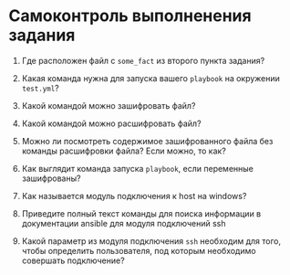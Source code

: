 # Самоконтроль выполненения задания

1. Где расположен файл с `some_fact` из второго пункта задания?
   
2. Какая команда нужна для запуска вашего `playbook` на окружении `test.yml`?
   
3. Какой командой можно зашифровать файл?
   
4. Какой командой можно расшифровать файл?
   
5. Можно ли посмотреть содержимое зашифрованного файла без команды расшифровки файла? Если можно, то как?
   
6. Как выглядит команда запуска `playbook`, если переменные зашифрованы?
   
7. Как называется модуль подключения к host на windows?
   
8. Приведите полный текст команды для поиска информации в документации ansible для модуля подключений ssh
   
9.  Какой параметр из модуля подключения `ssh` необходим для того, чтобы определить пользователя, под которым необходимо совершать подключение?
